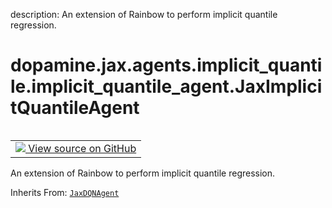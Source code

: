 description: An extension of Rainbow to perform implicit quantile regression.

<div itemscope itemtype="http://developers.google.com/ReferenceObject">
<meta itemprop="name" content="dopamine.jax.agents.implicit_quantile.implicit_quantile_agent.JaxImplicitQuantileAgent" />
<meta itemprop="path" content="Stable" />
</div>

# dopamine.jax.agents.implicit_quantile.implicit_quantile_agent.JaxImplicitQuantileAgent

<!-- Insert buttons and diff -->

<table class="tfo-notebook-buttons tfo-api nocontent" align="left">
<td>
  <a target="_blank" href="https://github.com/google/dopamine/tree/master/dopamine/jax/agents/implicit_quantile/implicit_quantile_agent.py#L277-L525">
    <img src="https://www.tensorflow.org/images/GitHub-Mark-32px.png" />
    View source on GitHub
  </a>
</td>
</table>



An extension of Rainbow to perform implicit quantile regression.

Inherits From: [`JaxDQNAgent`](../../../../../dopamine/jax/agents/dqn/dqn_agent/JaxDQNAgent.md)

<!-- Placeholder for "Used in" -->


